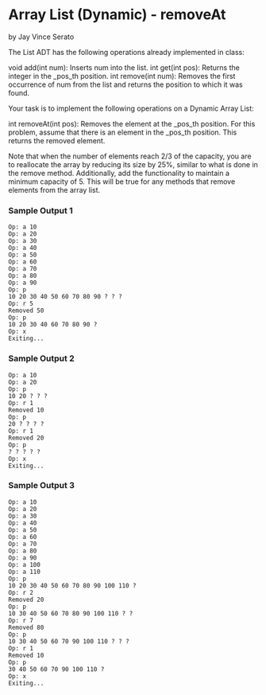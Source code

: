 # Array List (Dynamic) - removeAt
by Jay Vince Serato

The List ADT has the following operations already implemented in class:

void add(int num): Inserts num into the list.
int get(int pos): Returns the integer in the _pos_th position.
int remove(int num): Removes the first occurrence of num from the list and returns the position to which it was found.

Your task is to implement the following operations on a Dynamic Array List:

int removeAt(int pos): Removes the element at the _pos_th position. For this problem, assume that there is an element in the _pos_th position. This returns the removed element.

Note that when the number of elements reach 2/3 of the capacity, you are to reallocate the array by reducing its size by 25%, similar to what is done in the remove method. Additionally, add the functionality to maintain a minimum capacity of 5. This will be true for any methods that remove elements from the array list.

### Sample Output 1

    Op: a 10
    Op: a 20
    Op: a 30
    Op: a 40
    Op: a 50
    Op: a 60
    Op: a 70
    Op: a 80
    Op: a 90
    Op: p
    10 20 30 40 50 60 70 80 90 ? ? ?
    Op: r 5
    Removed 50
    Op: p
    10 20 30 40 60 70 80 90 ?
    Op: x
    Exiting...

### Sample Output 2

    Op: a 10
    Op: a 20
    Op: p
    10 20 ? ? ?
    Op: r 1
    Removed 10
    Op: p
    20 ? ? ? ?
    Op: r 1
    Removed 20
    Op: p
    ? ? ? ? ?
    Op: x
    Exiting...

### Sample Output 3

    Op: a 10
    Op: a 20
    Op: a 30
    Op: a 40
    Op: a 50
    Op: a 60
    Op: a 70
    Op: a 80
    Op: a 90
    Op: a 100
    Op: a 110
    Op: p
    10 20 30 40 50 60 70 80 90 100 110 ?
    Op: r 2
    Removed 20
    Op: p
    10 30 40 50 60 70 80 90 100 110 ? ?
    Op: r 7
    Removed 80
    Op: p
    10 30 40 50 60 70 90 100 110 ? ? ?
    Op: r 1
    Removed 10
    Op: p
    30 40 50 60 70 90 100 110 ?
    Op: x
    Exiting...